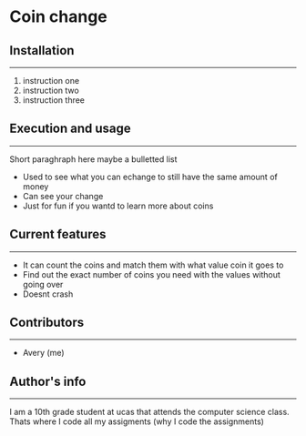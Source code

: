 # Coin change

## Installation
---
1. instruction one
2. instruction two
3. instruction three  

## Execution and usage
---
Short paraghraph here maybe a bulletted list

+ Used to see what you can echange to still have the same amount of money
+ Can see your change
+ Just for fun if you wantd to learn more about coins

## Current features
---
+ It can count the coins and match them with what value coin it goes to
+ Find out the exact number of coins you need with the values without going over
+ Doesnt crash

## Contributors
---
+ Avery (me)

## Author's info
---
I am a 10th grade student at ucas that attends the computer science class. Thats where I code all my assigments (why I code the assignments)